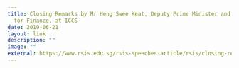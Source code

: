 ```yaml
---
title: Closing Remarks by Mr Heng Swee Keat, Deputy Prime Minister and Minister
  for Finance, at ICCS
date: 2019-06-21
layout: link
description: ""
image: ""
external: https://www.rsis.edu.sg/rsis-speeches-article/rsis/closing-remarks-by-mr-heng-swee-keat-deputy-prime-minister-and-minister-for-finance-at-the-international-conference-on-cohesive-societies-iccs/#.XQyi_-gzbIU
---
```

